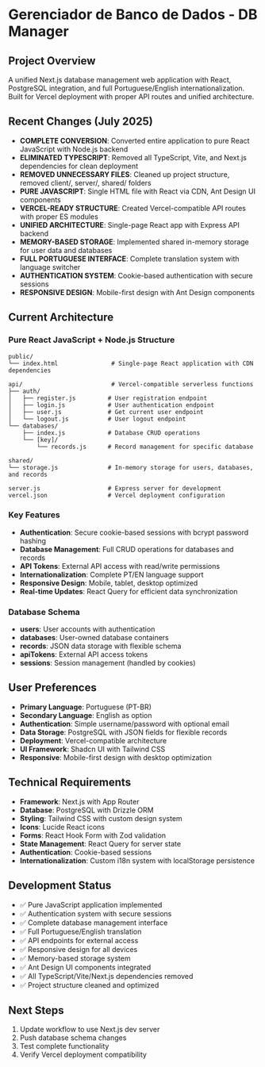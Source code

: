 # Gerenciador de Banco de Dados - DB Manager

## Project Overview
A unified Next.js database management web application with React, PostgreSQL integration, and full Portuguese/English internationalization. Built for Vercel deployment with proper API routes and unified architecture.

## Recent Changes (July 2025)
- **COMPLETE CONVERSION**: Converted entire application to pure React JavaScript with Node.js backend
- **ELIMINATED TYPESCRIPT**: Removed all TypeScript, Vite, and Next.js dependencies for clean deployment
- **REMOVED UNNECESSARY FILES**: Cleaned up project structure, removed client/, server/, shared/ folders
- **PURE JAVASCRIPT**: Single HTML file with React via CDN, Ant Design UI components
- **VERCEL-READY STRUCTURE**: Created Vercel-compatible API routes with proper ES modules
- **UNIFIED ARCHITECTURE**: Single-page React app with Express API backend
- **MEMORY-BASED STORAGE**: Implemented shared in-memory storage for user data and databases
- **FULL PORTUGUESE INTERFACE**: Complete translation system with language switcher
- **AUTHENTICATION SYSTEM**: Cookie-based authentication with secure sessions
- **RESPONSIVE DESIGN**: Mobile-first design with Ant Design components

## Current Architecture

### Pure React JavaScript + Node.js Structure
```
public/
└── index.html               # Single-page React application with CDN dependencies

api/                         # Vercel-compatible serverless functions
├── auth/
│   ├── register.js         # User registration endpoint
│   ├── login.js            # User authentication endpoint
│   ├── user.js             # Get current user endpoint
│   └── logout.js           # User logout endpoint
└── databases/
    ├── index.js            # Database CRUD operations
    └── [key]/
        └── records.js      # Record management for specific database

shared/
└── storage.js              # In-memory storage for users, databases, and records

server.js                   # Express server for development
vercel.json                 # Vercel deployment configuration
```

### Key Features
- **Authentication**: Secure cookie-based sessions with bcrypt password hashing
- **Database Management**: Full CRUD operations for databases and records
- **API Tokens**: External API access with read/write permissions
- **Internationalization**: Complete PT/EN language support
- **Responsive Design**: Mobile, tablet, desktop optimized
- **Real-time Updates**: React Query for efficient data synchronization

### Database Schema
- **users**: User accounts with authentication
- **databases**: User-owned database containers
- **records**: JSON data storage with flexible schema
- **apiTokens**: External API access tokens
- **sessions**: Session management (handled by cookies)

## User Preferences
- **Primary Language**: Portuguese (PT-BR)
- **Secondary Language**: English as option
- **Authentication**: Simple username/password with optional email
- **Data Storage**: PostgreSQL with JSON fields for flexible records
- **Deployment**: Vercel-compatible architecture
- **UI Framework**: Shadcn UI with Tailwind CSS
- **Responsive**: Mobile-first design with desktop optimization

## Technical Requirements
- **Framework**: Next.js with App Router
- **Database**: PostgreSQL with Drizzle ORM
- **Styling**: Tailwind CSS with custom design system
- **Icons**: Lucide React icons
- **Forms**: React Hook Form with Zod validation
- **State Management**: React Query for server state
- **Authentication**: Cookie-based sessions
- **Internationalization**: Custom i18n system with localStorage persistence

## Development Status
- ✅ Pure JavaScript application implemented
- ✅ Authentication system with secure sessions
- ✅ Complete database management interface
- ✅ Full Portuguese/English translation
- ✅ API endpoints for external access
- ✅ Responsive design for all devices
- ✅ Memory-based storage system
- ✅ Ant Design UI components integrated
- ✅ All TypeScript/Vite/Next.js dependencies removed
- ✅ Project structure cleaned and optimized

## Next Steps
1. Update workflow to use Next.js dev server
2. Push database schema changes
3. Test complete functionality
4. Verify Vercel deployment compatibility